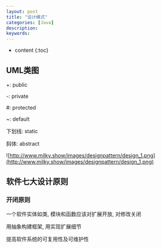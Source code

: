 ```yaml
---
layout: post
title: "设计模式"
categories: [Java]
description:
keywords:
---
```


* content
{:toc}


## UML类图

+: public

-: private

#: protected

~: default

下划线: static

斜体: abstract

![http://www.milky.show/images/designpattern/design_1.png](http://www.milky.show/images/designpattern/design_1.png)

## 软件七大设计原则

### 开闭原则

一个软件实体如类, 模块和函数应该对扩展开放, 对修改关闭

用抽象构建框架, 用实现扩展细节

提高软件系统的可复用性及可维护性


